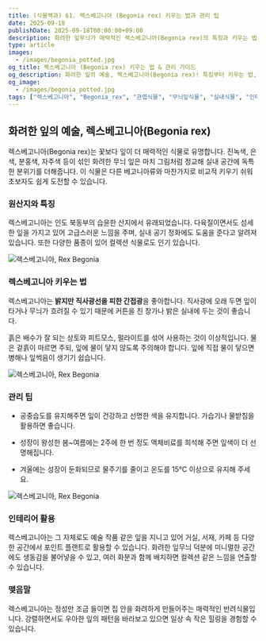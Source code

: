 ```yaml
---
title: (식물백과) 61. 렉스베고니아 (Begonia rex) 키우는 법과 관리 팁
date: 2025-09-18
publishDate: 2025-09-18T00:00:00+09:00
description: 화려한 잎무늬가 매력적인 렉스베고니아(Begonia rex)의 특징과 키우는 법, 관리 팁, 인테리어 활용 아이디어까지 한눈에 알아보세요.
type: article
images:
  - /images/begonia_potted.jpg
og_title: 렉스베고니아 (Begonia rex) 키우는 법 & 관리 가이드
og_description: 화려한 잎의 예술, 렉스베고니아(Begonia rex)! 특징부터 키우는 법, 관리 팁, 인테리어 아이디어까지 확인해보세요.
og_image:
  - /images/begonia_potted.jpg
tags: ["렉스베고니아", "Begonia_rex", "관엽식물", "무늬잎식물", "실내식물", "인테리어식물", "공기정화식물", "반려식물"]
---
```





## **화려한 잎의 예술, 렉스베고니아(Begonia rex)**

  

렉스베고니아(Begonia rex)는 꽃보다 잎이 더 매력적인 식물로 유명합니다. 진녹색, 은색, 분홍색, 자주색 등이 섞인 화려한 무늬 잎은 마치 그림처럼 정교해 실내 공간에 독특한 분위기를 더해줍니다. 이 식물은 다른 베고니아류와 마찬가지로 비교적 키우기 쉬워 초보자도 쉽게 도전할 수 있습니다.

  

### **원산지와 특징**

  

렉스베고니아는 인도 북동부의 습윤한 산지에서 유래되었습니다. 다육질이면서도 섬세한 잎을 가지고 있어 고급스러운 느낌을 주며, 실내 공기 정화에도 도움을 준다고 알려져 있습니다. 또한 다양한 품종이 있어 컬렉션 식물로도 인기 있습니다.

 ![렉스베고니아, Rex Begonia](/images/begonia_closeup.jpg)    

### **렉스베고니아 키우는 법**

  

렉스베고니아는 **밝지만 직사광선을 피한 간접광**을 좋아합니다. 직사광에 오래 두면 잎이 타거나 무늬가 흐려질 수 있기 때문에 커튼을 친 창가나 밝은 실내에 두는 것이 좋습니다.

흙은 배수가 잘 되는 상토와 피트모스, 펄라이트를 섞어 사용하는 것이 이상적입니다. 물은 겉흙이 마르면 주되, 잎에 물이 닿지 않도록 주의해야 합니다. 잎에 직접 물이 닿으면 병해나 잎썩음이 생기기 쉽습니다.

 ![렉스베고니아, Rex Begonia](/images/begonia_potted.jpg)     

### **관리 팁**

- 공중습도를 유지해주면 잎이 건강하고 선명한 색을 유지합니다. 가습기나 물받침을 활용하면 좋습니다.
    
- 성장이 왕성한 봄~여름에는 2주에 한 번 정도 액체비료를 희석해 주면 잎색이 더 선명해집니다.
    
- 겨울에는 성장이 둔화되므로 물주기를 줄이고 온도를 15℃ 이상으로 유지해 주세요.
    

 ![렉스베고니아, Rex Begonia](/images/begonia_interior.jpg)      

### **인테리어 활용**

  

렉스베고니아는 그 자체로도 예술 작품 같은 잎을 지니고 있어 거실, 서재, 카페 등 다양한 공간에서 포인트 플랜트로 활용할 수 있습니다. 화려한 잎무늬 덕분에 미니멀한 공간에도 생동감을 불어넣을 수 있고, 여러 화분과 함께 배치하면 컬렉션 같은 느낌을 연출할 수 있습니다.

  

### **맺음말**

  

렉스베고니아는 정성만 조금 들이면 집 안을 화려하게 만들어주는 매력적인 반려식물입니다. 강렬하면서도 우아한 잎의 패턴을 바라보고 있으면 일상 속 작은 힐링을 경험할 수 있습니다.